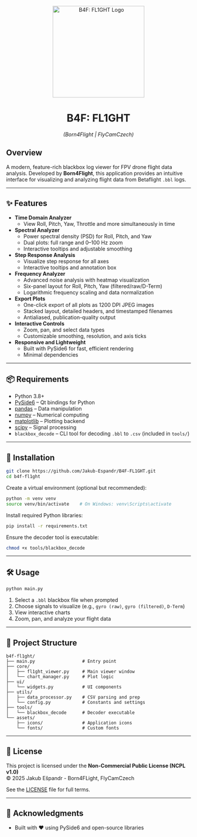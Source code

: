 <p align="center">
  <a href="https://i.imghippo.com/files/Dk2733PtA.png">
    <img src="https://i.imghippo.com/files/Dk2733PtA.png" alt="B4F: FL1GHT Logo" width="250"/>
  </a>
</p>

<h1 align="center">B4F: FL1GHT</h1>
<p align="center"><em>(Born4Flight | FlyCamCzech)</em></p>

## Overview
A modern, feature-rich blackbox log viewer for FPV drone flight data analysis. Developed by **Born4Flight**, this application provides an intuitive interface for visualizing and analyzing flight data from Betaflight `.bbl` logs.

---

## ✨ Features

- **Time Domain Analyzer**
  - View Roll, Pitch, Yaw, Throttle and more simultaneously in time
- **Spectral Analyzer**
  - Power spectral density (PSD) for Roll, Pitch, and Yaw
  - Dual plots: full range and 0–100 Hz zoom
  - Interactive tooltips and adjustable smoothing
- **Step Response Analysis**
  - Visualize step response for all axes
  - Interactive tooltips and annotation box
- **Frequency Analyzer**
  - Advanced noise analysis with heatmap visualization
  - Six-panel layout for Roll, Pitch, Yaw (filtered/raw/D-Term)
  - Logarithmic frequency scaling and data normalization
- **Export Plots**
  - One-click export of all plots as 1200 DPI JPEG images
  - Stacked layout, detailed headers, and timestamped filenames
  - Antialiased, publication-quality output
- **Interactive Controls**
  - Zoom, pan, and select data types
  - Customizable smoothing, resolution, and axis ticks
- **Responsive and Lightweight**
  - Built with PySide6 for fast, efficient rendering
  - Minimal dependencies

---

## 📦 Requirements

- Python 3.8+  
- [PySide6](https://doc.qt.io/qtforpython/) – Qt bindings for Python  
- [pandas](https://pandas.pydata.org/) – Data manipulation  
- [numpy](https://numpy.org/) – Numerical computing  
- [matplotlib](https://matplotlib.org/) – Plotting backend  
- [scipy](https://scipy.org/) – Signal processing  
- `blackbox_decode` – CLI tool for decoding `.bbl` to `.csv` (included in `tools/`)

---

## 🚀 Installation

```bash
git clone https://github.com/Jakub-Espandr/B4F-FL1GHT.git
cd b4f-fl1ght
```

Create a virtual environment (optional but recommended):

```bash
python -m venv venv
source venv/bin/activate    # On Windows: venv\Scripts\activate
```

Install required Python libraries:

```bash
pip install -r requirements.txt
```

Ensure the decoder tool is executable:

```bash
chmod +x tools/blackbox_decode
```

---

## 🛠️ Usage

```bash
python main.py
```

1. Select a `.bbl` blackbox file when prompted  
2. Choose signals to visualize (e.g., `gyro (raw)`, `gyro (filtered)`, `D-Term`)  
3. View interactive charts  
4. Zoom, pan, and analyze your flight data

---

## 📁 Project Structure

```
b4f-fl1ght/
├── main.py                  # Entry point
├── core/
│   ├── fl1ght_viewer.py     # Main viewer window
│   └── chart_manager.py     # Plot logic
├── ui/
│   └── widgets.py           # UI components
├── utils/
│   ├── data_processor.py    # CSV parsing and prep
│   └── config.py            # Constants and settings
├── tools/
│   └── blackbox_decode      # Decoder executable
└── assets/
    ├── icons/               # Application icons
    └── fonts/               # Custom fonts
```

---

## 🔐 License

This project is licensed under the **Non-Commercial Public License (NCPL v1.0)**  
© 2025 Jakub Ešpandr - Born4FLight, FlyCamCzech

See the [LICENSE](https://github.com/Jakub-Espandr/B4F-FL1GHT/raw/main/LICENSE) file for full terms.

---

## 🙏 Acknowledgments

- Built with ❤️ using PySide6 and open-source libraries
